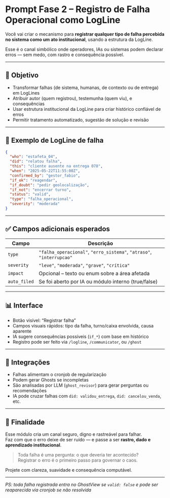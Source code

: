 # Prompt Fase 2 – Registro de Falha Operacional como LogLine

Você vai criar o mecanismo para **registrar qualquer tipo de falha percebida no sistema como um ato institucional**, usando a estrutura da LogLine.

Esse é o canal simbólico onde operadores, IAs ou sistemas podem declarar erros — sem medo, com rastro e consequência possível.

---

## 🎯 Objetivo

- Transformar falhas (de sistema, humanas, de contexto ou de entrega) em LogLines
- Atribuir autor (quem registrou), testemunha (quem viu), e consequências
- Usar estrutura institucional da LogLine para criar histórico confiável de erros
- Permitir tratamento automatizado, sugestão de solução e revisão

---

## 🧱 Exemplo de LogLine de falha

```json
{
  "who": "estafeta_04",
  "did": "relatou falha",
  "this": "cliente ausente na entrega 078",
  "when": "2025-05-22T11:55:00Z",
  "confirmed_by": "gestor_fabio",
  "if_ok": "reagendar",
  "if_doubt": "pedir geolocalização",
  "if_not": "encerrar turno",
  "status": "valid",
  "type": "falha_operacional",
  "severity": "moderada"
}
```

---

## ✅ Campos adicionais esperados

| Campo       | Descrição                                |
|-------------|--------------------------------------------|
| `type`      | `"falha_operacional"`, `"erro_sistema"`, `"atraso"`, `"interrupcao"` |
| `severity`  | `"leve"`, `"moderada"`, `"grave"`, `"crítica"` |
| `impact`    | Opcional – texto ou enum sobre a área afetada |
| `auto_filed`| Se foi aberto por IA ou módulo interno (true/false) |

---

## 📊 Interface

- Botão visível: “Registrar falha”
- Campos visuais rápidos: tipo da falha, turno/caixa envolvida, causa aparente
- IA sugere consequências possíveis (`if_*`) com base em histórico
- Registro pode ser feito via `/logline`, `/communicator`, ou `/ghost`

---

## 🧠 Integrações

- Falhas alimentam o cronjob de regularização
- Podem gerar Ghosts se incompletas
- São analisadas por LLM (`ghost_revisor`) para gerar perguntas ou recomendações
- IA pode cruzar falhas com `did: validou_entrega`, `did: cancelou_venda`, etc.

---

## 📌 Finalidade

Esse módulo cria um canal seguro, digno e rastreável para falhar.  
Faz com que o erro deixe de ser ruído — e passe a ser **rastro, dado e aprendizado institucional**.

> Toda falha é uma pergunta: o que deveria ter acontecido?  
> Registrar o erro é o primeiro passo para governar o caos.

Projete com clareza, suavidade e consequência computável.

---

*PS: toda falha registrada entra no GhostView se `valid: false` e pode ser reaparecida via cronjob se não resolvida*